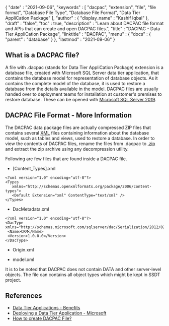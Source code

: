 {
  "date" : "2021-09-06",
  "keywords" : [ "dacpac", "extension", "file", "file format", "Database File Type", "Database File Format", "Data Tier AppliCation Package" ],
  "author" : {
    "display_name" : "Kashif Iqbal"
  },
  "draft" : "false",
  "toc" : true,
  "description" : "Learn about DACPAC file format and APIs that can create and open DACPAC files.",
  "title" : "DACPAC - Data Tier AppliCation Package",
  "linktitle" : "DACPAC",
  "menu" : {
    "docs" : {
      "parent" : "database"
    }
  },
  "lastmod" : "2021-09-06"
}

## What is a DACPAC file?

A file with .dacpac (stands for Data Tier AppliCation Package) extension is a database file, created with Microsoft SQL Server data tier application, that contains the database model for representation of database objects. As it contains the complete model of the database, it is used to restore a database from the details available in the model. DACPAC files are usually handed over to deployment teams for installation at customer's premises to restore database. These can be opened with
[Microsoft SQL Server 2019](https://www.microsoft.com/en-us/sql-server/sql-server-2019).

## DACPAC File Format - More Information

The DACPAC data package files are actually compressed ZIP files that contains several [XML](/web/xml/) files containing information about the database model, such as tables and views, used to restore a database. In order to view the contents of DACPAC files, rename the files from .dacpac to [.zip](/compression/zip/) and extract the zip archive using any decompression utility.

Following are few files that are found inside a DACPAC file.

 * [Content_Types].xml
 ```
 <?xml version="1.0" encoding="utf-8"?>
<Types
    xmlns="http://schemas.openxmlformats.org/package/2006/content-types">
    <Default Extension="xml" ContentType="text/xml" />
</Types>
 ```
 * DacMetadata.xml

 ```
<?xml version="1.0" encoding="utf-8"?>
<DacType xmlns="http://schemas.microsoft.com/sqlserver/dac/Serialization/2012/02">
  <Name>CRM</Name>
  <Version>1.0.0.0</Version>
</DacType>
 ```
 * Origin.xml

 * model.xml

 It is to be noted that DACPAC does not contain DATA and other server-level objects. The file can contains all object types which might be kept in SSDT project.

## References

* [Data Tier Applications - Benefits](https://learn.microsoft.com/en-us/sql/relational-databases/data-tier-applications/data-tier-applications)
* [Deploying a Data Tier Application - Microsoft](https://learn.microsoft.com/en-us/sql/relational-databases/data-tier-applications/deploy-a-data-tier-application)
* [How to create DACPAC File?](https://azureplayer.net/2018/10/how-to-create-dacpac-file/)